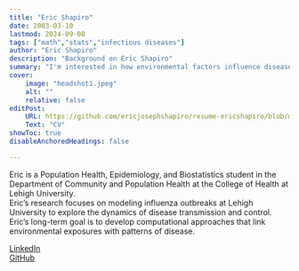 ```yaml
---
title: "Eric Shapiro"
date: 2003-03-10
lastmod: 2024-09-08
tags: ["math","stats","infectious diseases"]
author: "Eric Shapiro"
description: "Background on Eric Shapiro" 
summary: "I'm interested in how environmental factors influence disease outcomes and enjoy using data science to uncover patterns that inform public health"
cover:
    image: "headshot1.jpeg"
    alt: ""
    relative: false
editPost:
    URL: https://github.com/ericjosephshapiro/resume-ericshapiro/blob/main/ResumeGitHub.pdf
    Text: "CV"
showToc: true
disableAnchoredHeadings: false

---
```


Eric is a Population Health, Epidemiology, and Biostatistics student in the Department of Community and Population Health at the College of Health at Lehigh University.  
Eric’s research focuses on modeling influenza outbreaks at Lehigh University to explore the dynamics of disease transmission and control.  
Eric’s long-term goal is to develop computational approaches that link environmental exposures with patterns of disease.  

[LinkedIn](https://www.linkedin.com/in/ericjshapiro/)  
[GitHub](https://github.com/ericjosephshapiro)


